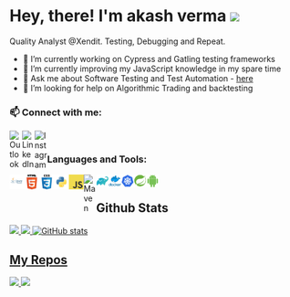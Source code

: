 
<h1>Hey, there! I'm akash verma
<img height="80px" src="https://media.giphy.com/media/Sl7mtK9fwjl8WlsY6H/giphy.gif?cid=790b7611a1f22979f3e4746aa36c7b55f8cd61d67d380fdb&rid=giphy.gif&ct=s"/></h1>

Quality Analyst @Xendit. Testing, Debugging and Repeat.

-   🔭  I’m currently working on Cypress and Gatling testing frameworks
-   🌱  I’m currently improving my JavaScript knowledge in my spare time
-   💬  Ask me about Software Testing and Test Automation - [here]
-   🤔  I’m looking for help on Algorithmic Trading and backtesting


###  📫 Connect with me:

[<img align="left" alt="Outlook" width="22px" src="https://cdn.jsdelivr.net/npm/simple-icons@v3/icons/microsoftoutlook.svg" />][Outlook]
[<img align="left" alt="LinkedIn" width="22px" src="https://cdn.jsdelivr.net/npm/simple-icons@v3/icons/linkedin.svg" />][linkedin]
[<img align="left" alt="Instagram" width="22px" src="https://cdn.jsdelivr.net/npm/simple-icons@v3/icons/instagram.svg" />][instagram]
</br>

### Languages and Tools:

<img align="left" alt="Java" width="26px" src="https://raw.githubusercontent.com/github/explore/80688e429a7d4ef2fca1e82350fe8e3517d3494d/topics/java/java.png" />
<img align="left" alt="HTML5" width="26px" src="https://raw.githubusercontent.com/github/explore/80688e429a7d4ef2fca1e82350fe8e3517d3494d/topics/html/html.png" />
<img align="left" alt="CSS3" width="26px" src="https://raw.githubusercontent.com/github/explore/80688e429a7d4ef2fca1e82350fe8e3517d3494d/topics/css/css.png" />
<img align="left" alt="Sass" width="26px" src="https://raw.githubusercontent.com/github/explore/80688e429a7d4ef2fca1e82350fe8e3517d3494d/topics/python/python.png" />
<img align="left" alt="JavaScript" width="26px" src="https://raw.githubusercontent.com/github/explore/80688e429a7d4ef2fca1e82350fe8e3517d3494d/topics/javascript/javascript.png" />
 <img align="left" alt="Maven" width="22px" src="https://cdn.jsdelivr.net/npm/simple-icons@v3/icons/apachemaven.svg" />
 <img align="left" alt="Gradle" width="22px" src="https://raw.githubusercontent.com/github/explore/59009b1589a883459c0ae19044e3e7e3ec0c4e0a/topics/gradle/gradle.png" />
  <img align="left" alt="Docker" width="22px" src="https://raw.githubusercontent.com/github/explore/80688e429a7d4ef2fca1e82350fe8e3517d3494d/topics/docker/docker.png" />
  <img align="left" alt="Kubernetes" width="22px" src="https://raw.githubusercontent.com/github/explore/80688e429a7d4ef2fca1e82350fe8e3517d3494d/topics/kubernetes/kubernetes.png" />
    <img align="left" alt="SpringBoot" width="22px" src="https://raw.githubusercontent.com/github/explore/80688e429a7d4ef2fca1e82350fe8e3517d3494d/topics/spring-boot/spring-boot.png" />
       <img align="left" alt="Android Studio" width="22px" src="https://raw.githubusercontent.com/github/explore/80688e429a7d4ef2fca1e82350fe8e3517d3494d/topics/android/android.png" />

<br />


## Github Stats
  
 <a href="https://github.com/akashverma24"><img width="400" src="https://github-readme-stats-six-smoky-95.vercel.app/api?username=akashverma24&cache_seconds=86400&include_all_commits=true&count_private=true&show_icons=true&theme=gruvbox">
  <a href="https://github.com/akashverma24"><img width="400" src="https://github-readme-stats-six-smoky-95.vercel.app/api/top-langs/?username=akashverma24&hide=html,scss,css,shell&langs_count=10&layout=compact&theme=gruvbox">
  <a href="https://github.com/akashverma24"><img width="400" src="https://github-readme-streak-stats.herokuapp.com?user=akashverma24&theme=dark&background=282828&stroke=fe8019&ring=fe8019&currStreakNum=fabd2f&currStreakLabel=fabd2f&dates=FEE6F4&fire=FE84C3" alt="GitHub stats"/>
</p>
  

## My Repos  
<p align="left">
  
   <a href="https://github.com/akashverma24/RestAPIFramework"><img width="400" src="https://github-readme-stats-six-smoky-95.vercel.app/api/pin/?username=akashverma24&repo=RestAPIFramework&langs_count=5&theme=gruvbox">
  <a href="https://github.com/akashverma24/web-cucumber-framework"><img width="400" src="https://github-readme-stats-six-smoky-95.vercel.app/api/pin/?username=akashverma24&card_height=300&&repo=web-cucumber-framework&langs_count=5&layout=compact&theme=gruvbox">

</p>  

[instagram]: https://www.instagram.com/akash.verma24/
[linkedin]: https://www.linkedin.com/in/akash-verma-28163499/
[Outlook]:mailto:akash2492@outlook.com
[here]:https://github.com/akashverma24/akashverma24/issues